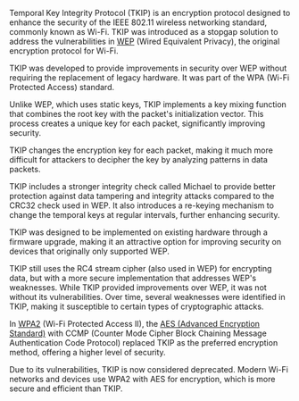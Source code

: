 Temporal Key Integrity Protocol (TKIP) is an encryption protocol designed to enhance the security of the IEEE 802.11 wireless networking standard, commonly known as Wi-Fi. TKIP was introduced as a stopgap solution to address the vulnerabilities in [WEP](../protocols/wep.md) (Wired Equivalent Privacy), the original encryption protocol for Wi-Fi.

TKIP was developed to provide improvements in security over WEP without requiring the replacement of legacy hardware. It was part of the WPA (Wi-Fi Protected Access) standard.

Unlike WEP, which uses static keys, TKIP implements a key mixing function that combines the root key with the packet's initialization vector. This process creates a unique key for each packet, significantly improving security.

TKIP changes the encryption key for each packet, making it much more difficult for attackers to decipher the key by analyzing patterns in data packets.

TKIP includes a stronger integrity check called Michael to provide better protection against data tampering and integrity attacks compared to the CRC32 check used in WEP. It also introduces a re-keying mechanism to change the temporal keys at regular intervals, further enhancing security.

TKIP was designed to be implemented on existing hardware through a firmware upgrade, making it an attractive option for improving security on devices that originally only supported WEP.

TKIP still uses the RC4 stream cipher (also used in WEP) for encrypting data, but with a more secure implementation that addresses WEP's weaknesses. While TKIP provided improvements over WEP, it was not without its vulnerabilities. Over time, several weaknesses were identified in TKIP, making it susceptible to certain types of cryptographic attacks.

In [WPA2](../protocols/wpa2.md) (Wi-Fi Protected Access II), the [AES (Advanced Encryption Standard)](../cryptography/aes.md) with CCMP (Counter Mode Cipher Block Chaining Message Authentication Code Protocol) replaced TKIP as the preferred encryption method, offering a higher level of security.

Due to its vulnerabilities, TKIP is now considered deprecated. Modern Wi-Fi networks and devices use WPA2 with AES for encryption, which is more secure and efficient than TKIP.